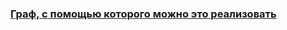 ### [Граф, с помощью которого можно это реализовать](https://github.com/IgorHoholko/Algorithms/tree/master/lab_4)
